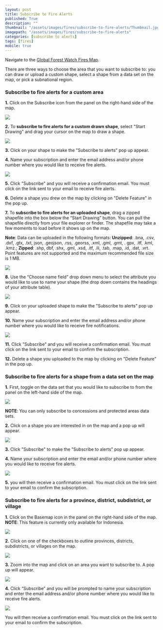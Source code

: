 ```yaml
---
layout: post
title: Subscribe to Fire Alerts
published: True
description: ""
thumbnail: "/assets/images/fires/subscribe-to-fire-alerts/Thumbnail.jpg"
imagepath: "/assets/images/fires/subscribe-to-fire-alerts"
categories: [subscribe to alerts]
tags: [fires]
mobile: true
---
```



<div id="desktopContent" class="content">

<p>Navigate to the <a href="http://fires.globalforestwatch.org/map/" target="_blank">Global Forest Watch Fires Map</a>.</p>
<p>There are three ways to choose the area that you want to subscribe to: you can draw or upload a custom shape, select a shape from a data set on the map, or pick a subnational region.</p>

<h3>Subscribe to fire alerts for a custom area</h3>
<p><strong>1.</strong> Click on the Subscribe icon from the panel on the right-hand side of the map.</p>
<p><img src="{{site.baseurl}}{{page.imagepath}}/desktop/Image_A.jpg" /></p>
<p><strong>2.</strong> To <strong>subscribe to fire alerts for a custom drawn shape</strong>, select "Start Drawing" and drag your cursor on the map to draw a shape.</p>
<p><img src="{{site.baseurl}}{{page.imagepath}}/desktop/Image_B.gif" /></p>
<p><strong>3.</strong> Click on your shape to make the "Subscribe to alerts" pop up appear.</p>
<p><strong>4.</strong> Name your subscription and enter the email address and/or phone number where you would like to receive fire alerts.</p>
<p><img src="{{site.baseurl}}{{page.imagepath}}/desktop/Image_C.jpg" /></p>
<p><strong>5.</strong> Click "Subscribe" and you will receive a confirmation email. You must click on the link sent to your email to receive fire alerts.</p>
<p><strong>6.</strong> Delete a shape you drew on the map by clicking on "Delete Feature" in the pop up.</p>
<p><strong>7.</strong> To <strong>subscribe to fire alerts for an uploaded shape</strong>, drag a zipped shapefile into the box below the “Start Drawing” button. You can pull the shapefile directly from your file explorer or finder. The shapefile may take a few moments to load before it shows up on the map.</p>
<p><strong>Note</strong>: Data can be uploaded in the following formats: <strong>Unzipped</strong>: .bna, .csv, .dxf, .gtx, .txt, json, .geojson, .rss, .georss, .xml, .gml, .gmt, . gpx, .itf, .kml, .kmz.; <strong>Zipped</strong>: .shp, dbf, .shx, .gml, .xsd, .itf, .ili, .tab, .map, .id, .dat, .vrt. Point features are not supported and the maximum recommended file size is 1 MB.</p>
<p><img src="{{site.baseurl}}{{page.imagepath}}/desktop/Image_D.gif" /></p>
<p><strong>8.</strong> Use the “Choose name field” drop down menu to select the attribute you would like to use to name your shape (the drop down contains the headings of your attribute table). </p>
<p><img src="{{site.baseurl}}{{page.imagepath}}/desktop/Image_L.gif" /></p>
<p><strong>9.</strong> Click on your uploaded shape to make the "Subscribe to alerts" pop up appear.</p>
<p><strong>10.</strong> Name your subscription and enter the email address and/or phone number where you would like to receive fire notifications.</p>
<p><img src="{{site.baseurl}}{{page.imagepath}}/desktop/Image_C.jpg" /></p>
<p><strong>11.</strong> Click "Subscribe" and you will receive a confirmation email. You must click on the link sent to your email to confirm the subscription.</p>
<p><strong>12.</strong> Delete a shape you uploaded to the map by clicking on "Delete Feature" in the pop up.

<h3>Subscribe to fire alerts for a shape from a data set on the map</h3>
<p><strong>1.</strong> First, toggle on the data set that you would like to subscribe to from the panel on the left-hand side of the map.</p>
<p><img src="{{site.baseurl}}{{page.imagepath}}/desktop/Image_E.jpg" /></p>
<p><strong>NOTE</strong>: You can only subscribe to concessions and protected areas data sets.</p>
<p><strong>2.</strong> Click on a shape you are interested in on the map and a pop up will appear.</p>
<p><img src="{{site.baseurl}}{{page.imagepath}}/desktop/Image_F.jpg" /></p>
<p><strong>3.</strong> Click "Subscribe" to make the "Subscribe to alerts" pop up appear.</p>
<p><strong>4.</strong> Name your subscription and enter the email and/or phone number where you would like to receive fire alerts.</p>
<p><img src="{{site.baseurl}}{{page.imagepath}}/desktop/Image_G.jpg" /></p>
<p><strong>5.</strong> you will then receive a confirmation email. You must click on the link sent to your email to confirm the subscription.</p>

<h3>Subscribe to fire alerts for a province, district, subdistrict, or village</h3>
<p><strong>1.</strong> Click on the Basemap icon in the panel on the right-hand side of the map. <strong>NOTE</strong>: This feature is currently only available for Indonesia.</p>
<p><img src="{{site.baseurl}}{{page.imagepath}}/desktop/Image_H.jpg" /></p>
<p><strong>2.</strong> Click on one of the checkboxes to outline provinces, districts, subdistricts, or villages on the map.</p>
<p><img src="{{site.baseurl}}{{page.imagepath}}/desktop/Image_I.jpg" /></p>
<p><strong>3.</strong> Zoom into the map and click on an area you want to subscribe to. A pop up will appear.</p>
<p><img src="{{site.baseurl}}{{page.imagepath}}/desktop/Image_J.jpg" /></p>
<p><strong>4.</strong> Click “Subscribe” and you will be prompted to name your subscription and enter the email address and/or phone number where you would like to receive fire alerts. </p>
<p><img src="{{site.baseurl}}{{page.imagepath}}/desktop/Image_K.jpg" /></p>
<p>You will then receive a confirmation email. You must click on the link sent to your email to confirm the subscription.</p>
</div>


<div id="mobileContent" class="content">
</div>
